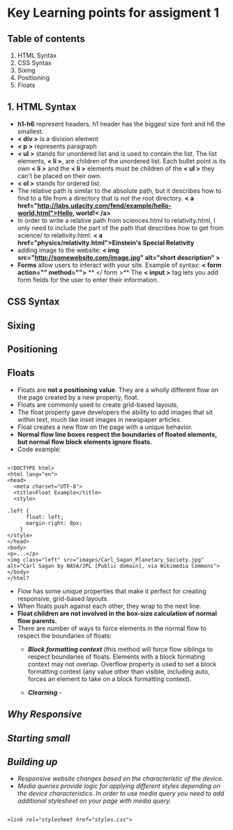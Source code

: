 # Key Learning points for assigment 1



## Table of contents

1.  HTML Syntax
2. CSS Syntax
3. Sixing
4. Positioning
5. Floats

## 1. HTML Syntax
- **h1-h6** represent headers. h1 header has the biggest size font and h6 the smallest.
- **< div >** is a division element
- **< p >** represents paragraph
- **< ul >** stands for unordered list and is used to contain the list. The list elements, **< li >**, are children of the unordered list. Each bullet point is its own **< li >** and the **< li >** elements must be children of the **< ul >** they can't be placed on their own.
- **< ol >** stands for ordered list.
- The relative path is similar to the absolute path, but it describes how to find to a file from a directory that is not the root directory. **< a href="http://labs.udacity.com/fend/example/hello-world.html">Hello, world!< /a>**
- In order to write a relative path from sciences.html to relativity.html, I only need to include the part of the path that describes how to get from science/ to relativity.html: **< a href="physics/relativity.html">Einstein's Special Relativity</a >**
- adding image to the website: **< img src="http://somewebsite.com/image.jpg" alt="short description" >**
- **Forms** allow users to interact with your site. Example of syntax:
**< form action="" method="">**
** <!-- stuff goes here --> </ form >**
The  **< input >** tag lets you add form fields for the user to enter their information.

## CSS Syntax
## Sixing
## Positioning

## Floats
- Floats are **not a positioning value**. They are a wholly different flow on the page created by a new property, float.
- Floats are commonly used to create grid-based layouts,
- The float property gave developers the ability to add images that sit within text, much like inset images in newspaper articles.
- Float creates a new flow on the page with a unique behavior.
- **Normal flow line boxes respect the boundaries of floated elements, but normal flow block elements ignore floats.**
- Code example:

```

<!DOCTYPE html>
<html lang="en">
<head>
  <meta charset="UTF-8">
  <title>Float Example</title>
  <style>

.left {
      float: left;
      margin-right: 8px;
    }
</style>
</head>
<body>
<p>...</p>
<img class="left" src="images/Carl_Sagan_Planetary_Society.jpg" alt="Carl Sagan by NASA/JPL [Public domain], via Wikimedia Commons">
</body>
</html?
```
- Flow has some unique properties that make it perfect for creating responsive, grid-based layouts.
- When floats push against each other, they wrap to the next line.
- **Float children are not involved in the box-size calculation of normal flow parents.**
- There are number of ways to force elements in the normal flow to respect the boundaries of floats:
  - __<em>Block formatting context</em>__ (this method will force flow siblings to respect boundaries of floats. Elements with a block formating context may not overlap. Overflow property is used to set a block formatting context (any value other than visible, including auto, forces an element to take on a block formatting context).

  - __<em>Clearning<em>__ -
## Why Responsive
## Starting small

## Building up
- Responsive website changes based on the characteristic of the device.
- Media queries provide logic for applying different styles depending on the device characteristics. In order to use media query you need to add additional stylesheet on your page with media query.
```

<link rel="stylesheet href="styles.css">

```
